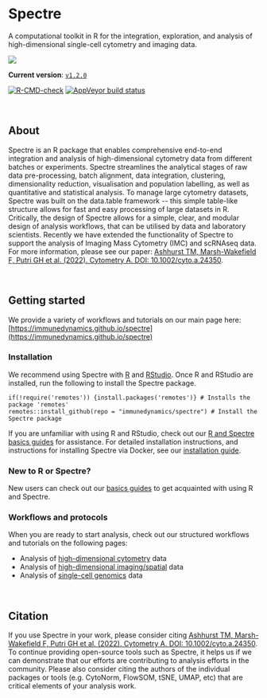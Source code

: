 # Spectre

A computational toolkit in R for the integration, exploration, and analysis of high-dimensional single-cell cytometry and imaging data.

<img src="https://raw.githubusercontent.com/tomashhurst/tomashhurst.github.io/master/images/Spectre.png"/>

**Current version**: [`v1.2.0`](https://github.com/ImmuneDynamics/Spectre/releases)

[![R-CMD-check](https://github.com/ImmuneDynamics/Spectre/actions/workflows/check-standard.yaml/badge.svg)](https://github.com/ImmuneDynamics/Spectre/actions/workflows/check-standard.yaml)
[![AppVeyor build status](https://ci.appveyor.com/api/projects/status/akhvb8wub6d6xhtd?svg=true)](https://ci.appveyor.com/project/tomashhurst/spectre)

<br/>

## About

Spectre is an R package that enables comprehensive end-to-end integration and analysis of high-dimensional cytometry data from different batches or experiments. Spectre streamlines the analytical stages of raw data pre-processing, batch alignment, data integration, clustering, dimensionality reduction, visualisation and population labelling, as well as quantitative and statistical analysis. To manage large cytometry datasets, Spectre was built on the data.table framework -- this simple table-like structure allows for fast and easy processing of large datasets in R. Critically, the design of Spectre allows for a simple, clear, and modular design of analysis workflows, that can be utilised by data and laboratory scientists. Recently we have extended the functionality of Spectre to support the analysis of Imaging Mass Cytometry (IMC) and scRNAseq data. For more information, please see our paper: [Ashhurst TM, Marsh-Wakefield F, Putri GH et al. (2022). Cytometry A. DOI: 10.1002/cyto.a.24350](https://doi.org/10.1002/cyto.a.24350).

<br/>


## Getting started

We provide a variety of workflows and tutorials on our main page here: [https://immunedynamics.github.io/spectre](https://immunedynamics.github.io/spectre)

### Installation

We recommend using Spectre with [R](https://cran.r-project.org/mirrors.html) and [RStudio](https://www.rstudio.com/products/rstudio/download/#download). Once R and RStudio are installed, run the following to install the Spectre package.

```         
if(!require('remotes')) {install.packages('remotes')} # Installs the package 'remotes'
remotes::install_github(repo = "immunedynamics/spectre") # Install the Spectre package
```

If you are unfamiliar with using R and RStudio, check out our [R and Spectre basics guides](https://immunedynamics.io/spectre/install/#Basics_guide) for assistance. For detailed installation instructions, and instructions for installing Spectre via Docker, see our [installation guide](https://immunedynamics.io/spectre/install/).

### New to R or Spectre?

New users can check out our [basics guides](https://immunedynamics.io/spectre/install/#Basics_guide) to get acquainted with using R and Spectre.

### Workflows and protocols

When you are ready to start analysis, check out our structured workflows and tutorials on the following pages:

-   Analysis of [high-dimensional cytometry](https://immunedynamics.github.io/spectre/cytometry) data
-   Analysis of [high-dimensional imaging/spatial](https://immunedynamics.github.io/spectre/spatial/) data  
-   Analysis of [single-cell genomics](https://immunedynamics.github.io/spectre/single-cell/) data

<br/>

## Citation

If you use Spectre in your work, please consider citing [Ashhurst TM, Marsh-Wakefield F, Putri GH et al. (2022). Cytometry A. DOI: 10.1002/cyto.a.24350](https://doi.org/10.1002/cyto.a.24350). To continue providing open-source tools such as Spectre, it helps us if we can demonstrate that our efforts are contributing to analysis efforts in the community. Please also consider citing the authors of the individual packages or tools (e.g. CytoNorm, FlowSOM, tSNE, UMAP, etc) that are critical elements of your analysis work.

<br/>
